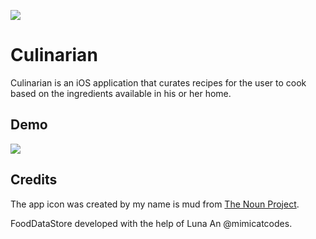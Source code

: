 ![](http://u.cubeupload.com/carlos011/culinarianicon.png)

# Culinarian
Culinarian is an iOS application that curates recipes for the user to cook based on the ingredients available in his or her home.

## Demo
![](http://u.cubeupload.com/carlos011/culinariandemo.gif)

## Credits
The app icon was created by my name is mud from [The Noun Project](https://thenounproject.com/).

FoodDataStore developed with the help of Luna An @mimicatcodes.

